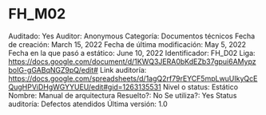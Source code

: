 # FH_M02

Auditado: Yes
Auditor: Anonymous
Categoría: Documentos técnicos
Fecha de creación: March 15, 2022
Fecha de última modificación: May 5, 2022
Fecha en la que pasó a estático: June 10, 2022
Identificador: FH_D02
Liga: https://docs.google.com/document/d/1KWQ3JERA0bKdEZb37gpui6AMypzboIG-gGABqNGZ9pQ/edit#
Link auditoría: https://docs.google.com/spreadsheets/d/1agQ2rf79rEYCF5mpLwuUIkyQcEQugHPViDHgWGYYUEU/edit#gid=1263135531
Nivel o status: Estático
Nombre: Manual de arquitectura
Resuelto?: No
Se utiliza?: Yes
Status auditoría: Defectos atendidos
Última versión: 1.0